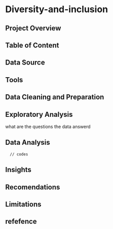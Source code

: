 # Diversity-and-inclusion

## Project Overview

## Table of Content

## Data Source

## Tools

## Data Cleaning and Preparation

## Exploratory Analysis
  what are the questions the data answerd
## Data Analysis
``` analysis language
  // codes 
```

## Insights

## Recomendations

## Limitations

## refefence

##
